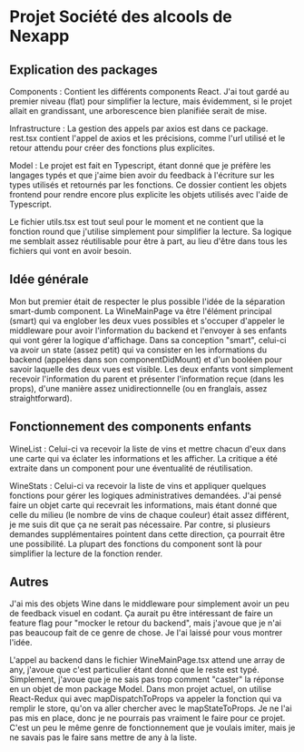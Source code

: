 # Projet Société des alcools de Nexapp

## Explication des packages

Components : Contient les différents components React. J'ai tout gardé au premier niveau (flat) pour simplifier la lecture, mais évidemment, si le projet allait en grandissant, une arborescence bien planifiée serait de mise.

Infrastructure : La gestion des appels par axios est dans ce package. 
rest.tsx contient l'appel de axios et les précisions, comme l'url utilisé et le retour attendu pour créer des fonctions plus explicites.

Model : Le projet est fait en Typescript, étant donné que je préfère les langages typés et que j'aime bien avoir du feedback à l'écriture sur les types utilisés et retournés par les fonctions. Ce dossier contient les objets frontend pour rendre encore plus explicite les objets utilisés avec l'aide de Typescript.

Le fichier utils.tsx est tout seul pour le moment et ne contient que la fonction round que j'utilise simplement pour simplifier la lecture. Sa logique me semblait assez réutilisable pour être à part, au lieu d'être dans tous les fichiers qui vont en avoir besoin.

## Idée générale

Mon but premier était de respecter le plus possible l'idée de la séparation smart-dumb component.
La WineMainPage va être l'élément principal (smart) qui va englober les deux vues possibles et s'occuper d'appeler le middleware pour avoir l'information du backend et l'envoyer à ses enfants qui vont gérer la logique d'affichage. Dans sa conception "smart", celui-ci va avoir un state (assez petit) qui va consister en les informations du backend (appelées dans son componentDidMount) et d'un booléen pour savoir laquelle des deux vues est visible. Les deux enfants vont simplement recevoir l'information du parent et présenter l'information reçue (dans les props), d'une manière assez unidirectionnelle (ou en franglais, assez straightforward).

## Fonctionnement des components enfants

WineList : Celui-ci va recevoir la liste de vins et mettre chacun d'eux dans une carte qui va éclater les informations et les afficher. La critique a été extraite dans un component pour une éventualité de réutilisation.

WineStats : Celui-ci va recevoir la liste de vins et appliquer quelques fonctions pour gérer les logiques administratives demandées. J'ai pensé faire un objet carte qui recevrait les informations, mais étant donné que celle du milieu (le nombre de vins de chaque couleur) était assez différent, je me suis dit que ça ne serait pas nécessaire. Par contre, si plusieurs demandes supplémentaires pointent dans cette direction, ça pourrait être une possibilité. La plupart des fonctions du component sont là pour simplifier la lecture de la fonction render.

## Autres

J'ai mis des objets Wine dans le middleware pour simplement avoir un peu de feedback visuel en codant. Ça aurait pu être intéressant de faire un feature flag pour "mocker le retour du backend", mais j'avoue que je n'ai pas beaucoup fait de ce genre de chose. Je l'ai laissé pour vous montrer l'idée.

L'appel au backend dans le fichier WineMainPage.tsx attend une array de any, j'avoue que c'est particulier étant donné que le reste est typé. Simplement, j'avoue que je ne sais pas trop comment "caster" la réponse en un objet de mon package Model. Dans mon projet actuel, on utilise React-Redux qui avec mapDispatchToProps va appeler la fonction qui va remplir le store, qu'on va aller chercher avec le mapStateToProps. Je ne l'ai pas mis en place, donc je ne pourrais pas vraiment le faire pour ce projet. C'est un peu le même genre de fonctionnement que je voulais imiter, mais je ne savais pas le faire sans mettre de any à la liste. 